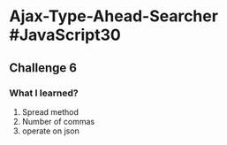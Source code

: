 # Ajax-Type-Ahead-Searcher #JavaScript30

## Challenge 6

### What I learned?

1) Spread method
2) Number of commas
3) operate on json
